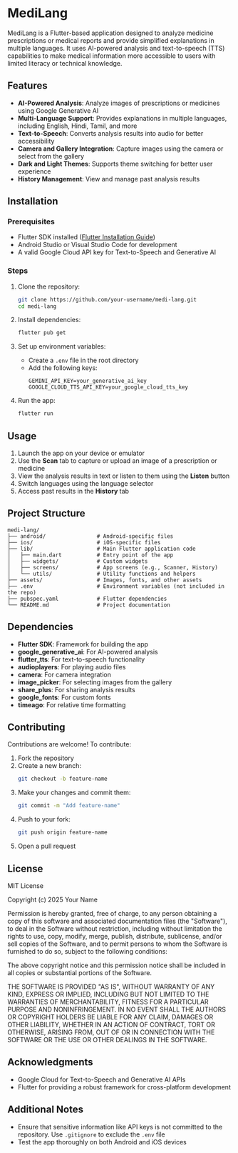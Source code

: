 # MediLang

MediLang is a Flutter-based application designed to analyze medicine prescriptions or medical reports and provide simplified explanations in multiple languages. It uses AI-powered analysis and text-to-speech (TTS) capabilities to make medical information more accessible to users with limited literacy or technical knowledge.

## Features

- **AI-Powered Analysis**: Analyze images of prescriptions or medicines using Google Generative AI
- **Multi-Language Support**: Provides explanations in multiple languages, including English, Hindi, Tamil, and more
- **Text-to-Speech**: Converts analysis results into audio for better accessibility
- **Camera and Gallery Integration**: Capture images using the camera or select from the gallery
- **Dark and Light Themes**: Supports theme switching for better user experience
- **History Management**: View and manage past analysis results

## Installation

### Prerequisites

- Flutter SDK installed ([Flutter Installation Guide](https://flutter.dev/docs/get-started/install))
- Android Studio or Visual Studio Code for development
- A valid Google Cloud API key for Text-to-Speech and Generative AI

### Steps

1. Clone the repository:
   ```bash
   git clone https://github.com/your-username/medi-lang.git
   cd medi-lang
   ```

2. Install dependencies:
   ```bash
   flutter pub get
   ```

3. Set up environment variables:
   - Create a `.env` file in the root directory
   - Add the following keys:
     ```
     GEMINI_API_KEY=your_generative_ai_key
     GOOGLE_CLOUD_TTS_API_KEY=your_google_cloud_tts_key
     ```

4. Run the app:
   ```bash
   flutter run
   ```

## Usage

1. Launch the app on your device or emulator
2. Use the **Scan** tab to capture or upload an image of a prescription or medicine
3. View the analysis results in text or listen to them using the **Listen** button
4. Switch languages using the language selector
5. Access past results in the **History** tab

## Project Structure

```
medi-lang/
├── android/                # Android-specific files
├── ios/                    # iOS-specific files
├── lib/                    # Main Flutter application code
│   ├── main.dart           # Entry point of the app
│   ├── widgets/            # Custom widgets
│   ├── screens/            # App screens (e.g., Scanner, History)
│   └── utils/              # Utility functions and helpers
├── assets/                 # Images, fonts, and other assets
├── .env                    # Environment variables (not included in the repo)
├── pubspec.yaml            # Flutter dependencies
└── README.md               # Project documentation
```

## Dependencies

- **Flutter SDK**: Framework for building the app
- **google_generative_ai**: For AI-powered analysis
- **flutter_tts**: For text-to-speech functionality
- **audioplayers**: For playing audio files
- **camera**: For camera integration
- **image_picker**: For selecting images from the gallery
- **share_plus**: For sharing analysis results
- **google_fonts**: For custom fonts
- **timeago**: For relative time formatting

## Contributing

Contributions are welcome! To contribute:

1. Fork the repository
2. Create a new branch:
   ```bash
   git checkout -b feature-name
   ```
3. Make your changes and commit them:
   ```bash
   git commit -m "Add feature-name"
   ```
4. Push to your fork:
   ```bash
   git push origin feature-name
   ```
5. Open a pull request

## License

MIT License

Copyright (c) 2025 Your Name

Permission is hereby granted, free of charge, to any person obtaining a copy of this software and associated documentation files (the "Software"), to deal in the Software without restriction, including without limitation the rights to use, copy, modify, merge, publish, distribute, sublicense, and/or sell copies of the Software, and to permit persons to whom the Software is furnished to do so, subject to the following conditions:

The above copyright notice and this permission notice shall be included in all copies or substantial portions of the Software.

THE SOFTWARE IS PROVIDED "AS IS", WITHOUT WARRANTY OF ANY KIND, EXPRESS OR IMPLIED, INCLUDING BUT NOT LIMITED TO THE WARRANTIES OF MERCHANTABILITY, FITNESS FOR A PARTICULAR PURPOSE AND NONINFRINGEMENT. IN NO EVENT SHALL THE AUTHORS OR COPYRIGHT HOLDERS BE LIABLE FOR ANY CLAIM, DAMAGES OR OTHER LIABILITY, WHETHER IN AN ACTION OF CONTRACT, TORT OR OTHERWISE, ARISING FROM, OUT OF OR IN CONNECTION WITH THE SOFTWARE OR THE USE OR OTHER DEALINGS IN THE SOFTWARE.

## Acknowledgments

- Google Cloud for Text-to-Speech and Generative AI APIs
- Flutter for providing a robust framework for cross-platform development

## Additional Notes

- Ensure that sensitive information like API keys is not committed to the repository. Use `.gitignore` to exclude the `.env` file
- Test the app thoroughly on both Android and iOS devices